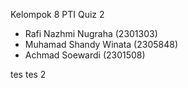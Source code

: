 Kelompok 8 PTI Quiz 2 
- Rafi Nazhmi Nugraha (2301303) 
- Muhamad Shandy Winata (2305848) 
- Achmad Soewardi (2301508)

tes
tes 2